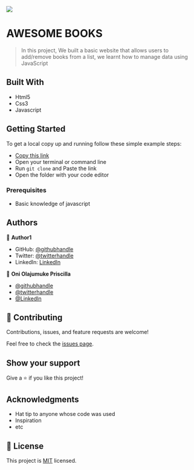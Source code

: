 ![](https://img.shields.io/badge/Microverse-blueviolet)

# AWESOME BOOKS

> In this project, We built a basic website that allows users to add/remove books from a list, we learnt how to manage data using JavaScript


## Built With

- Html5
- Css3
- Javascript



## Getting Started

To get a local copy up and running follow these simple example steps:

- [Copy this link](https://github.com/prolajumokeoni/awesome-books.git)
- Open your terminal or command line
- Run `git clone` and Paste the link
- Open the folder with your code editor


### Prerequisites
- Basic knowledge of javascript



## Authors

👤 **Author1**

- GitHub: [@githubhandle](https://github.com/githubhandle)
- Twitter: [@twitterhandle](https://twitter.com/twitterhandle)
- LinkedIn: [LinkedIn](https://linkedin.com/in/linkedinhandle)



👤 **Oni Olajumuke Priscilla**

- [@githubhandle](https://github.com/prolajumokeoni)
- [@twitterhandle](https://twitter.com/prolajumokeoni)
- [@LinkedIn](https://www.linkedin.com/in/olajumoke-priscilla-oni-44a48b162/)

## 🤝 Contributing

Contributions, issues, and feature requests are welcome!

Feel free to check the [issues page](https://github.com/prolajumokeoni/awesome-books).

## Show your support

Give a ⭐️ if you like this project!

## Acknowledgments

- Hat tip to anyone whose code was used
- Inspiration
- etc

## 📝 License

This project is [MIT](./MIT.md) licensed.
